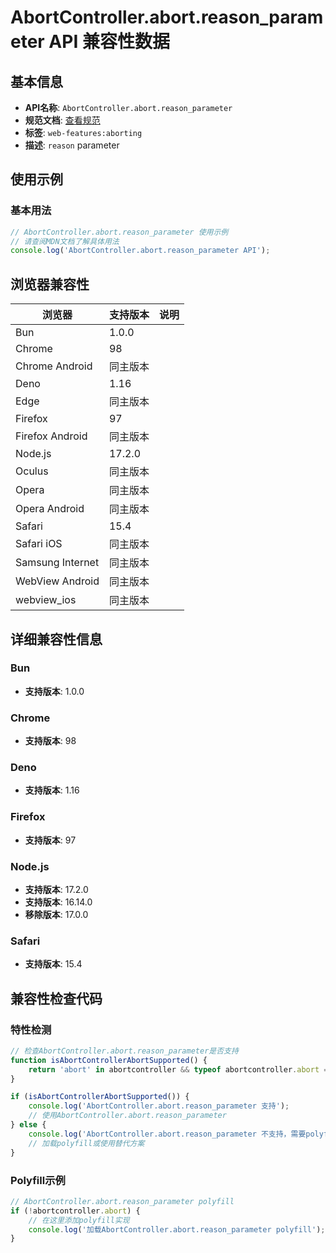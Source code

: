 # AbortController.abort.reason_parameter API 兼容性数据

## 基本信息

- **API名称**: `AbortController.abort.reason_parameter`
- **规范文档**: [查看规范](https://dom.spec.whatwg.org/#abortsignal-abort-reason)
- **标签**: `web-features:aborting`
- **描述**: `reason` parameter

## 使用示例

### 基本用法

```javascript
// AbortController.abort.reason_parameter 使用示例
// 请查阅MDN文档了解具体用法
console.log('AbortController.abort.reason_parameter API');
```

## 浏览器兼容性

| 浏览器 | 支持版本 | 说明 |
|--------|----------|------|
| Bun | 1.0.0 |  |
| Chrome | 98 |  |
| Chrome Android | 同主版本 |  |
| Deno | 1.16 |  |
| Edge | 同主版本 |  |
| Firefox | 97 |  |
| Firefox Android | 同主版本 |  |
| Node.js | 17.2.0 |  |
| Oculus | 同主版本 |  |
| Opera | 同主版本 |  |
| Opera Android | 同主版本 |  |
| Safari | 15.4 |  |
| Safari iOS | 同主版本 |  |
| Samsung Internet | 同主版本 |  |
| WebView Android | 同主版本 |  |
| webview_ios | 同主版本 |  |

## 详细兼容性信息

### Bun

- **支持版本**: 1.0.0

### Chrome

- **支持版本**: 98

### Deno

- **支持版本**: 1.16

### Firefox

- **支持版本**: 97

### Node.js

- **支持版本**: 17.2.0
- **支持版本**: 16.14.0
- **移除版本**: 17.0.0

### Safari

- **支持版本**: 15.4

## 兼容性检查代码

### 特性检测

```javascript
// 检查AbortController.abort.reason_parameter是否支持
function isAbortControllerAbortSupported() {
    return 'abort' in abortcontroller && typeof abortcontroller.abort === 'function';
}

if (isAbortControllerAbortSupported()) {
    console.log('AbortController.abort.reason_parameter 支持');
    // 使用AbortController.abort.reason_parameter
} else {
    console.log('AbortController.abort.reason_parameter 不支持，需要polyfill');
    // 加载polyfill或使用替代方案
}
```

### Polyfill示例

```javascript
// AbortController.abort.reason_parameter polyfill
if (!abortcontroller.abort) {
    // 在这里添加polyfill实现
    console.log('加载AbortController.abort.reason_parameter polyfill');
}
```

